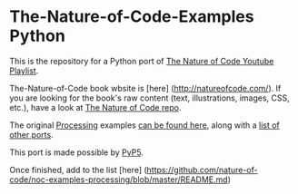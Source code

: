 # The-Nature-of-Code-Examples Python

This is the repository for a Python port of [The Nature of Code Youtube Playlist](https://www.youtube.com/watch?v=6vX8wT1G798&list=PLRqwX-V7Uu6aFlwukCmDf0-1-uSR7mklK). 

The-Nature-of-Code book wbsite is [here] (http://natureofcode.com/).  If you are looking for the book's raw content (text, illustrations, images, CSS, etc.), have a look at [The Nature of Code repo](https://github.com/shiffman/The-Nature-of-Code).

The original [Processing](http://processing.org) examples [can be found here](https://github.com/shiffman/The-Nature-of-Code-Examples), along with a [list of other ports](https://github.com/shiffman/The-Nature-of-Code-Examples/blob/master/README.md).

This port is made possible by [PyP5](https://github.com/p5py/p5).

Once finished, add to the list [here] (https://github.com/nature-of-code/noc-examples-processing/blob/master/README.md)


